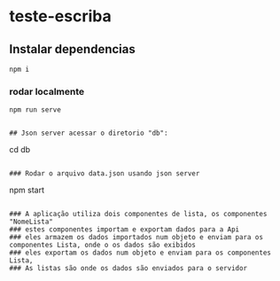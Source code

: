 # teste-escriba

## Instalar dependencias

```
npm i
```

### rodar localmente

```
npm run serve
```

```

## Json server acessar o diretorio "db":

```

cd db

```

### Rodar o arquivo data.json usando json server

```

npm start

```

### A aplicação utiliza dois componentes de lista, os componentes "NomeLista"
### estes componentes importam e exportam dados para a Api
### eles armazem os dados importados num objeto e enviam para os componentes Lista, onde o os dados são exibidos
### eles exportam os dados num objeto e enviam para os componentes Lista,
### As listas são onde os dados são enviados para o servidor

```
